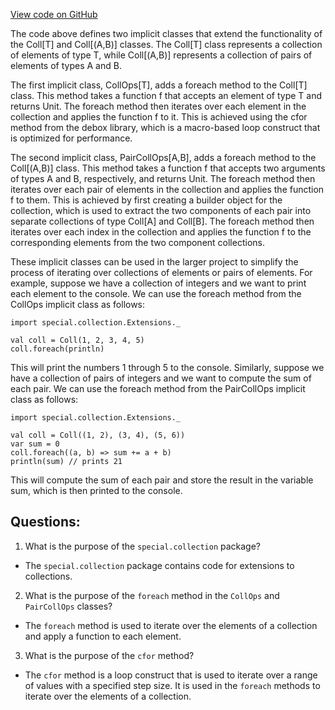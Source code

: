 [View code on GitHub](sigmastate-interpreterhttps://github.com/ScorexFoundation/sigmastate-interpreter/core-lib/shared/src/main/scala/special/collection/Extensions.scala)

The code above defines two implicit classes that extend the functionality of the Coll[T] and Coll[(A,B)] classes. The Coll[T] class represents a collection of elements of type T, while Coll[(A,B)] represents a collection of pairs of elements of types A and B.

The first implicit class, CollOps[T], adds a foreach method to the Coll[T] class. This method takes a function f that accepts an element of type T and returns Unit. The foreach method then iterates over each element in the collection and applies the function f to it. This is achieved using the cfor method from the debox library, which is a macro-based loop construct that is optimized for performance.

The second implicit class, PairCollOps[A,B], adds a foreach method to the Coll[(A,B)] class. This method takes a function f that accepts two arguments of types A and B, respectively, and returns Unit. The foreach method then iterates over each pair of elements in the collection and applies the function f to them. This is achieved by first creating a builder object for the collection, which is used to extract the two components of each pair into separate collections of type Coll[A] and Coll[B]. The foreach method then iterates over each index in the collection and applies the function f to the corresponding elements from the two component collections.

These implicit classes can be used in the larger project to simplify the process of iterating over collections of elements or pairs of elements. For example, suppose we have a collection of integers and we want to print each element to the console. We can use the foreach method from the CollOps implicit class as follows:

```
import special.collection.Extensions._

val coll = Coll(1, 2, 3, 4, 5)
coll.foreach(println)
```

This will print the numbers 1 through 5 to the console. Similarly, suppose we have a collection of pairs of integers and we want to compute the sum of each pair. We can use the foreach method from the PairCollOps implicit class as follows:

```
import special.collection.Extensions._

val coll = Coll((1, 2), (3, 4), (5, 6))
var sum = 0
coll.foreach((a, b) => sum += a + b)
println(sum) // prints 21
```

This will compute the sum of each pair and store the result in the variable sum, which is then printed to the console.
## Questions: 
 1. What is the purpose of the `special.collection` package?
- The `special.collection` package contains code for extensions to collections.

2. What is the purpose of the `foreach` method in the `CollOps` and `PairCollOps` classes?
- The `foreach` method is used to iterate over the elements of a collection and apply a function to each element.

3. What is the purpose of the `cfor` method?
- The `cfor` method is a loop construct that is used to iterate over a range of values with a specified step size. It is used in the `foreach` methods to iterate over the elements of a collection.